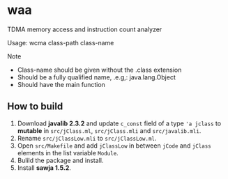 waa
===

TDMA memory access and instruction count analyzer


Usage: wcma class-path class-name

Note
- Class-name should be given without the .class extension
- Should be a fully qualified name, .e.g,: java.lang.Object
- Should have the main function

## How to build
1. Download __javalib 2.3.2__ and update `c_const` field of a type `'a jclass` to __mutable__ in `src/jClass.ml`, `src/jClass.mli` and `src/javalib.mli`.
2. Rename `src/jClassLow.mli` to `src/jClassLow.ml`.
3. Open `src/Makefile` and add `jClassLow` in between `jCode` and `jClass` elements in the list variable `Module`.
4. Bulild the package and install.
5. Install __sawja 1.5.2__.
